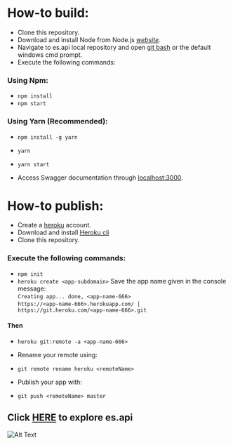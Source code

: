 # How-to build:

- Clone this repository.
- Download and install Node from Node.js *[website](https://nodejs.org/en/download/)*.
- Navigate to es.api local repository and open [git bash](https://gitforwindows.org/) or the default windows cmd prompt.
- Execute the following commands:<br>

### Using Npm:
- `npm install`
- `npm start`

### Using Yarn (Recommended):
- `npm install -g yarn`
- `yarn`
- `yarn start`

- Access Swagger documentation through [localhost:3000](http://localhost:3000).

# How-to publish:

- Create a [heroku](https://id.heroku.com/login) account.
- Download and install [Heroku cli](https://devcenter.heroku.com/articles/heroku-cli#download-and-install)
- Clone this repository.

### Execute the following commands:
- `npm init`
- `heroku create <app-subdomain>` 
Save the app name given in the console message:<br>
`Creating app... done, <app-name-666>`<br>
`https://<app-name-666>.herokuapp.com/ | https://git.heroku.com/<app-name-666>.git`

#### Then

- `heroku git:remote -a <app-name-666>`

- Rename your remote using:
- `git remote rename heroku <remoteName>`

- Publish your app with:
- `git push <remoteName> master`

## Click [HERE](https://es-api1.herokuapp.com/ ) to explore es.api

![Alt Text](https://i.giphy.com/media/SQgbkziuGrNxS/giphy.webp)
